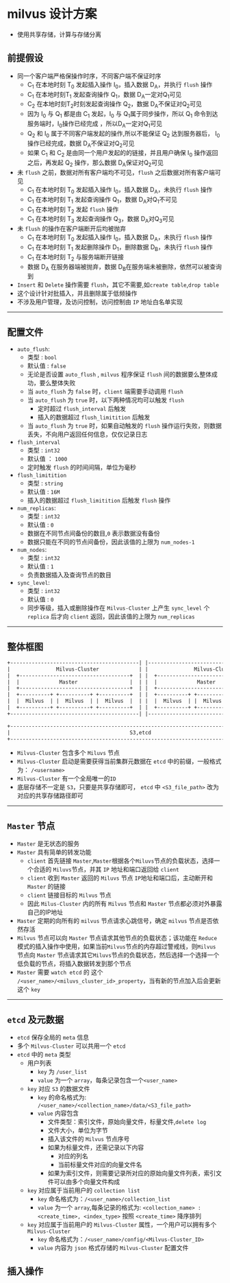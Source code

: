 # milvus 设计方案
- 使用共享存储，计算与存储分离

## 前提假设
- 同一个客户端严格保操作时序，不同客户端不保证时序
    - C<sub>1</sub> 在本地时刻 T<sub>0</sub> 发起插入操作 I<sub>0</sub>，插入数据 D<sub>A</sub>，并执行 `flush` 操作
    - C<sub>1</sub> 在本地时刻T<sub>1</sub> 发起查询操作 Q<sub>1</sub>，数据 D<sub>A</sub>一定对Q<sub>1</sub>可见
    - C<sub>2</sub> 在本地时刻T<sub>2</sub>时刻发起查询操作 Q<sub>2</sub>，数据 D<sub>A</sub>不保证对Q<sub>2</sub>可见
    - 因为 I<sub>0</sub> 与 Q<sub>1</sub> 都是由 C<sub>1</sub> 发起，I<sub>0</sub> 与 Q<sub>1</sub>属于同步操作，所以 Q<sub>1</sub> 命令到达服务端时，I<sub>0</sub>操作已经完成 ，所以D<sub>A</sub>一定对Q<sub>1</sub>可见
    - Q<sub>2</sub> 和  I<sub>0</sub> 属于不同客户端发起的操作,所以不能保证 Q<sub>2</sub> 达到服务器后， I<sub>0</sub> 操作已经完成，数据 D<sub>A</sub>不保证对Q<sub>2</sub>可见
    - 如果 C<sub>1</sub> 和 C<sub>2</sub> 是由同一个用户发起的的链接，并且用户确保 I<sub>0</sub> 操作返回之后，再发起 Q<sub>2</sub> 操作，那么数据 D<sub>A</sub>保证对Q<sub>2</sub>可见
- 未 `flush` 之前，数据对所有客户端均不可见，`flush` 之后数据对所有客户端可见
  - C<sub>1</sub> 在本地时刻 T<sub>0</sub> 发起插入操作 I<sub>0</sub>，插入数据 D<sub>A</sub>，未执行 `flush` 操作
  - C<sub>1</sub> 在本地时刻 T<sub>1</sub> 发起查询操作 Q<sub>1</sub>，数据 D<sub>A</sub>对Q<sub>1</sub>不可见
  - C<sub>1</sub> 在本地时刻 T<sub>2</sub> 发起 `flush` 操作
  - C<sub>1</sub> 在本地时刻 T<sub>3</sub> 发起查询操作 Q<sub>3</sub>，数据 D<sub>A</sub>对Q<sub>3</sub>可见
- 未 `flush` 的操作在客户端断开后均被抛弃
  - C<sub>1</sub> 在本地时刻 T<sub>0</sub> 发起插入操作 I<sub>0</sub>，插入数据 D<sub>A</sub>，未执行 `flush` 操作
  - C<sub>1</sub> 在本地时刻 T<sub>1</sub> 发起删除操作 D<sub>1</sub>，删除数据 D<sub>B</sub>，未执行 `flush` 操作
  - C<sub>1</sub> 在本地时刻 T<sub>2</sub> 与服务端断开链接
  - 数据 D<sub>A</sub> 在服务器端被抛弃，数据 D<sub>B</sub>在服务端未被删除，依然可以被查询到
- `Insert` 和 `Delete` 操作需要 `flush`，其它不需要,如`create table`,`drop table`
- 这个设计针对批插入，并且删除属于低频操作
- 不涉及用户管理，及访问控制，访问控制由 `IP` 地址白名单实现

---

## 配置文件
- `auto_flush`:
  - 类型 : `bool`
  - 默认值 : `false`
  - 无论是否设置 `auto_flush` , `milvus` 程序保证 `flush` 间的数据要么整体成功，要么整体失败
  - 当 `auto_flush` 为 `false` 时，`client` 端需要手动调用 `flush`
  - 当 `auto_flush` 为 `true` 时，以下两种情况均可以触发 `flush`
    - 定时超过 `flush_interval` 后触发
    - 插入的数据超过 `flush_limitition` 后触发
  - 当 `auto_flush` 为 `true` 时，如果自动触发的 `flush` 操作运行失败，则数据丢失，不向用户返回任何信息，仅仅记录日志 
- `flush_interval`
  - 类型 : `int32`
  - 默认值 ： `1000`
  - 定时触发 `flush` 的时间间隔，单位为毫秒
- `flush_limitition`
  - 类型 : `string`
  - 默认值 : `16M`
  - 插入的数据超过 `flush_limitition` 后触发 `flush` 操作
- `num_replicas`:
  - 类型 : `int32`
  - 默认值 : `0`
  - 数据在不同节点间备份的数目,`0` 表示数据没有备份
  - 数据只能在不同的节点间备份，因此该值的上限为 `num_nodes-1`
- `num_nodes`:
  - 类型 : `int32`
  - 默认值 : `1`
  - 负责数据插入及查询节点的数目
- `sync_level`:
  - 类型 : `int32`
  - 默认值  : `0`
  - 同步等级，插入或删除操作在 `Milvus-Cluster` 上产生 `sync_level` 个 `replica` 后才向 `client` 返回，因此该值的上限为 `num_replicas`

---

  
## 整体框图
```txt
+------------------------------------------| |------------------------------------------+
|               Milvus-Cluster             | |               Milvus-Cluster             |
|  +------------------------------------+  | |  +------------------------------------+  |
|  |             Master                 |  | |  |             Master                 |  |
|  +------------------------------------+  | |  +------------------------------------+  |
|  +----------+ +----------+ +----------+  | |  +----------+ +----------+ +----------+  |
|  |  Milvus  | |  Milvus  | |  Milvus  |  | |  |  Milvus  | |  Milvus  | |  Milvus  |  |
|  +----------+ +----------+ +----------+  | |  +----------+ +----------+ +----------+  |
+------------------------------------------| |------------------------------------------+

+---------------------------------------------------------------------------------------+
|                                       S3,etcd                                         |
+---------------------------------------------------------------------------------------+
```
- `Milvus-Cluster` 包含多个 `Miluvs` 节点
- `Milvus-Cluster` 启动是需要获得当前集群元数据在 `etcd` 中的前缀，一般格式为： `/<username>`
- `Milvus-Cluster` 有一个全局唯一的`ID`
- 底层存储不一定是 `S3`，只要是共享存储即可， `etcd` 中 `<S3_file_path>` 改为对应的共享存储路径即可

---

## `Master` 节点
- `Master` 是无状态的服务
- `Master` 具有简单的转发功能
  - `client` 首先链接 `Master`,`Master`根据各个`Miluvs`节点的负载状态，选择一个合适的 `Miluvs`节点，并其 `IP` 地址和端口返回给 `client`
  - `client` 收到 `Master` 返回的 `Miluvs` 节点 `IP`地址和端口后，主动断开和 `Master` 的链接
  - `client` 链接目标的 `Milvus` 节点
  - 因此 `Milus-Cluster` 内的所有 `Milvus` 节点和 `Master` 节点都必须对外暴露自己的IP地址
- `Master` 定期的向所有的 `milvus` 节点请求心跳信号，确定 `milvus` 节点是否依然存活
- `Milvus` 节点可以向 `Master` 节点请求其他节点的负载状态；该功能在 `Reduce`模式的插入操作中使用，如果当前`Milvus`节点的内存超过警戒线，则`Milvus` 节点向 `Master` 节点请求其它`Miluvs`节点的负载状态，然后选择一个选择一个低负载的节点，将插入数据转发到那个节点
- `Master` 需要 `watch etcd` 的 这个 `/<user_name>/<miluvs_cluster_id>_property`，当有新的节点加入后会更新这个 `key`

---

## `etcd` 及元数据
- `etcd` 保存全局的 `meta` 信息
- 多个 `Milvus-Cluster` 可以共用一个 `etcd`
- `etcd` 中的 `meta` 类型
  - 用户列表
    - `key` 为 `/user_list`
    - `value` 为一个 `array`，每条记录包含一个`<user_name>`
  - `key` 对应 `S3` 的数据文件
    - `key` 的命名格式为: `/<user_name>/<collection_name>/data/<S3_file_path>`
    - `value` 内容包含
      - 文件类型：索引文件，原始向量文件，标量文件,`delete log`
      - 文件大小，单位为字节
      - 插入该文件的 `Milvus` 节点序号
      - 如果为标量文件，还需记录以下内容
        - 对应的列名
        - 当前标量文件对应的向量文件名
      - 如果为索引文件，则需要记录所对应的原始向量文件列表，索引文件可以由多个向量文件构成
  - `key` 对应属于当前用户的 `collection list`
    - `key` 命名格式为：`/<user_name>/collection_list`
    - `value` 为一个 `array`,每条记录的格式为: `<collection_name> : <create_time>, <index_type>` 按照 `<create_time>` 降序排列
  - `key` 对应属于当前用户的 `Milvus-Cluster` 属性，一个用户可以拥有多个 `Milvus-Cluster`
    - `key` 命名格式为：`/<user_name>/config/<Milvus-Cluster_ID>`
    - `value` 内容为 `json` 格式存储的 `Milvus-Cluster` 配置文件
## 插入操作
